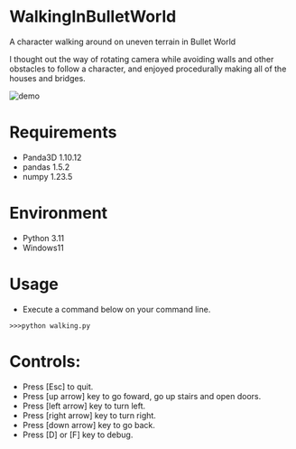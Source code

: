 # WalkingInBulletWorld

A character walking around on uneven terrain in Bullet World

I thought out the way of rotating camera while avoiding walls and other obstacles to follow a character, and
enjoyed procedurally making all of the houses and bridges. 

![demo](https://user-images.githubusercontent.com/48859041/226114041-8ec339a8-0ffb-4b64-98a1-768ef728a56d.png)

# Requirements
* Panda3D 1.10.12
* pandas 1.5.2
* numpy 1.23.5

# Environment
* Python 3.11
* Windows11

# Usage
* Execute a command below on your command line.
```
>>>python walking.py
```

# Controls:
* Press [Esc] to quit.
* Press [up arrow] key to go foward, go up stairs and open doors.
* Press [left arrow] key to turn left.
* Press [right arrow] key to turn right.
* Press [down arrow] key to go back.
* Press [D] or [F] key to debug.
